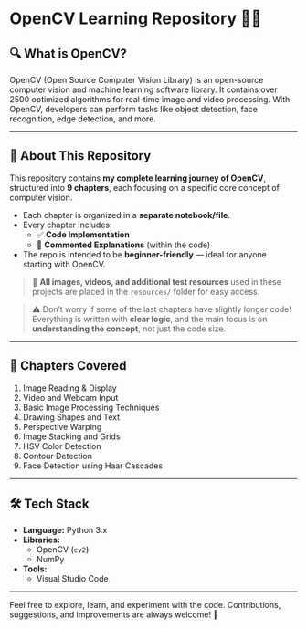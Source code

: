 # OpenCV Learning Repository 📸🧠

## 🔍 What is OpenCV?

OpenCV (Open Source Computer Vision Library) is an open-source computer vision and machine learning software library. It contains over 2500 optimized algorithms for real-time image and video processing. With OpenCV, developers can perform tasks like object detection, face recognition, edge detection, and more.

---

## 📘 About This Repository

This repository contains **my complete learning journey of OpenCV**, structured into **9 chapters**, each focusing on a specific core concept of computer vision.

- Each chapter is organized in a **separate notebook/file**.
- Every chapter includes:
  - ✅ **Code Implementation**
  - 💬 **Commented Explanations** (within the code)
- The repo is intended to be **beginner-friendly** — ideal for anyone starting with OpenCV.

> 🔄 **All images, videos, and additional test resources** used in these projects are placed in the `resources/` folder for easy access.

> ⚠️ Don’t worry if some of the last chapters have slightly longer code! Everything is written with **clear logic**, and the main focus is on **understanding the concept**, not just the code size.

---

## 📂 Chapters Covered

1. Image Reading & Display
2. Video and Webcam Input
3. Basic Image Processing Techniques
4. Drawing Shapes and Text
5. Perspective Warping
6. Image Stacking and Grids
7. HSV Color Detection
8. Contour Detection
9. Face Detection using Haar Cascades

---

## 🛠️ Tech Stack

- **Language:** Python 3.x
- **Libraries:** 
  - OpenCV (`cv2`)
  - NumPy
- **Tools:**
  - Visual Studio Code

---

Feel free to explore, learn, and experiment with the code. Contributions, suggestions, and improvements are always welcome! 🌟

